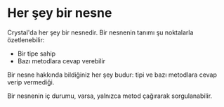 # Her şey bir nesne

Crystal'da her şey bir nesnedir. Bir nesnenin tanımı şu noktalarla özetlenebilir:

* Bir tipe sahip
* Bazı metodlara cevap verebilir

Bir nesne hakkında bildiğiniz her şey budur: tipi ve bazı metodlara cevap verip vermediği.

Bir nesnenin iç durumu, varsa, yalnızca metod çağırarak sorgulanabilir.
